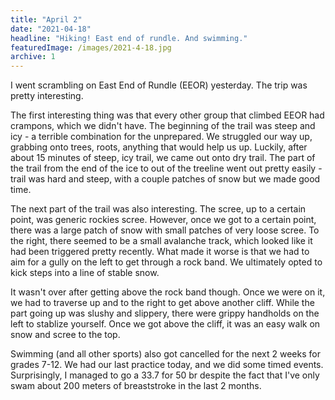 ```yaml
---
title: "April 2"
date: "2021-04-18"
headline: "Hiking! East end of rundle. And swimming."
featuredImage: /images/2021-4-18.jpg
archive: 1
---
```


I went scrambling on East End of Rundle (EEOR) yesterday. The trip was pretty interesting.

The first interesting thing was that every other group that climbed EEOR had crampons, which we didn't have. The beginning of the trail was steep and icy - a terrible combination for the unprepared. We struggled our way up, grabbing onto trees, roots, anything that would help us up. Luckily, after about 15 minutes of steep, icy trail, we came out onto dry trail. The part of the trail from the end of the ice to out of the treeline went out pretty easily - trail was hard and steep, with a couple patches of snow but we made good time.

The next part of the trail was also interesting. The scree, up to a certain point, was generic rockies scree. However, once we got to a certain point, there was a large patch of snow with small patches of very loose scree. To the right, there seemed to be a small avalanche track, which looked like it had been triggered pretty recently. What made it worse is that we had to aim for a gully on the left to get through a rock band. We ultimately opted to kick steps into a line of stable snow.

It wasn't over after getting above the rock band though. Once we were on it, we had to traverse up and to the right to get above another cliff. While the part going up was slushy and slippery, there were grippy handholds on the left to stablize yourself. Once we got above the cliff, it was an easy walk on snow and scree to the top.

Swimming (and all other sports) also got cancelled for the next 2 weeks for grades 7-12. We had our last practice today, and we did some timed events. Surprisingly, I managed to go a 33.7 for 50 br despite the fact that I've only swam about 200 meters of breaststroke in the last 2 months.
